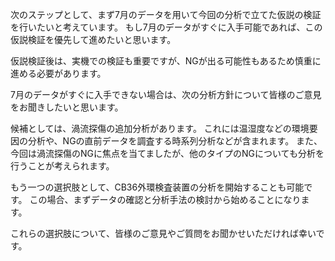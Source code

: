 次のステップとして、まず7月のデータを用いて今回の分析で立てた仮説の検証を行いたいと考えています。
もし7月のデータがすぐに入手可能であれば、この仮説検証を優先して進めたいと思います。

仮説検証後は、実機での検証も重要ですが、NGが出る可能性もあるため慎重に進める必要があります。

7月のデータがすぐに入手できない場合は、次の分析方針について皆様のご意見をお聞きしたいと思います。

候補としては、渦流探傷の追加分析があります。
これには温湿度などの環境要因の分析や、NGの直前データを調査する時系列分析などが含まれます。
また、今回は渦流探傷のNGに焦点を当てましたが、他のタイプのNGについても分析を行うことが考えられます。

もう一つの選択肢として、CB36外環検査装置の分析を開始することも可能です。
この場合、まずデータの確認と分析手法の検討から始めることになります。

これらの選択肢について、皆様のご意見やご質問をお聞かせいただければ幸いです。
